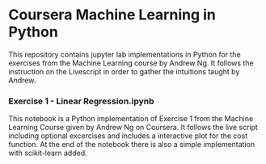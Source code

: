 # Coursera Machine Learning in Python

This repository contains jupyter lab implementations in Python for the exercises from the Machine Learning course by Andrew Ng. It follows the instruction on the Livescript in order to gather the intuitions taught by Andrew.

### Exercise 1 - Linear Regression.ipynb
This notebook is a Python implementation of Exercise 1 from the Machine Learning Course given by Andrew Ng on Coursera. It follows the live script including optional excercises and includes a interactive plot for the cost function. At the end of the notebook there is also a simple implementation with scikit-learn added.
